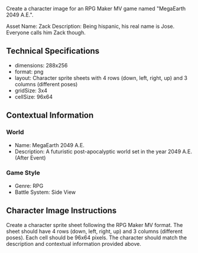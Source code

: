 Create a character image for an RPG Maker MV game named "MegaEarth 2049 A.E.".

Asset Name: Zack
Description: Being hispanic, his real name is Jose. Everyone calls
him Zack though.

## Technical Specifications
- dimensions: 288x256
- format: png
- layout: Character sprite sheets with 4 rows (down, left, right, up) and 3 columns (different poses)
- gridSize: 3x4
- cellSize: 96x64

## Contextual Information
### World
- Name: MegaEarth 2049 A.E.
- Description: A futuristic post-apocalyptic world set in the year 2049 A.E. (After Event)

### Game Style
- Genre: RPG
- Battle System: Side View

## Character Image Instructions
Create a character sprite sheet following the RPG Maker MV format. The sheet should have 4 rows (down, left, right, up) and 3 columns (different poses).
Each cell should be 96x64 pixels.
The character should match the description and contextual information provided above.
